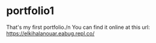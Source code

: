 # portfolio1
That's my first portfolio./n
You can find it online at this url: https://elkihalanouar.eabug.repl.co/
